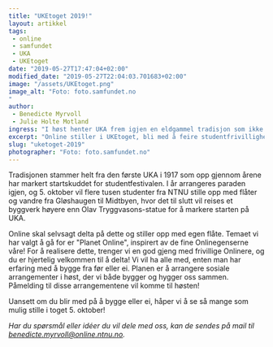 ```yaml
---
title: "UKEtoget 2019!"
layout: artikkel
tags: 
 - online
 - samfundet
 - UKA
 - UKEtoget
date: "2019-05-27T17:47:04+02:00"
modified_date: "2019-05-27T22:04:03.701683+02:00"
image: "/assets/UKEtoget.png"
image_alt: "Foto: foto.samfundet.no 
"
author:
 - Benedicte Myrvoll
 - Julie Holte Motland
ingress: "I høst henter UKA frem igjen en eldgammel tradisjon som ikke har vært å se i Trondheims gater siden 2001. Det er selve UKE-toget! Dette er en begivenhet du ikke vil gå glipp av."
excerpt: "Online stiller i UKEtoget, bli med å feire studentfrivilligheten og UKA!"
slug: "uketoget-2019"
photographer: "Foto: foto.samfundet.no"
---
```

Tradisjonen stammer helt fra den første UKA i 1917 som opp gjennom årene har markert startskuddet for studentfestivalen. I år arrangeres paraden igjen, og 5. oktober vil flere tusen studenter fra NTNU stille opp med flåter og vandre fra Gløshaugen til Midtbyen, hvor det til slutt vil reises et byggverk høyere enn Olav Tryggvasons-statue for å markere starten på UKA. 

Online skal selvsagt delta på dette og stiller opp med egen flåte. Temaet vi har valgt å gå for er "Planet Online", inspirert av de fine Onlinegenserne våre! For å realisere dette, trenger vi en god gjeng med frivillige Onlinere, og du er hjertelig velkommen til å delta! Vi vil ha alle med, enten man har erfaring med å bygge fra før eller ei. Planen er å arrangere sosiale arrangementer i høst, der vi både bygger og hygger oss sammen. Påmelding til disse arrangementene vil komme til høsten! 

Uansett om du blir med på å bygge eller ei, håper vi å se så mange som mulig stille i toget 5. oktober! 

*Har du spørsmål eller idéer du vil dele med oss, kan de sendes på mail til benedicte.myrvoll@online.ntnu.no.*